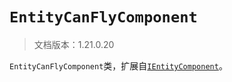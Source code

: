 # `EntityCanFlyComponent`

> 文档版本：1.21.0.20

`EntityCanFlyComponent`类，扩展自[`IEntityComponent`](./ientitycomponent.md)。
